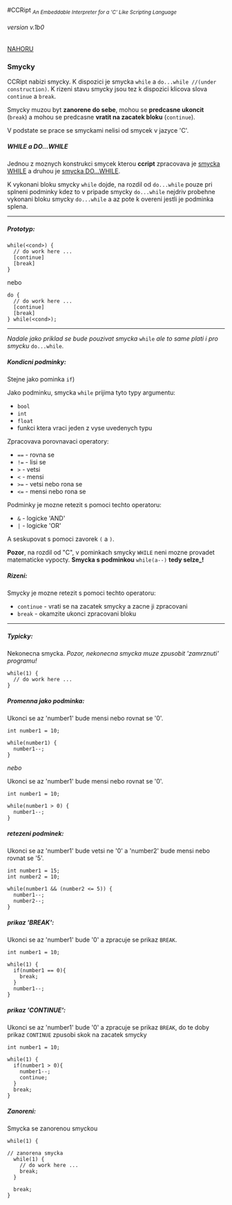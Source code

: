 #CCRipt <sub>*An Embeddable Interpreter for a 'C' Like Scripting Language*</sub>

###### *version* v.1b0

[NAHORU](readme.md)

### Smycky

CCRipt nabizi smycky. K dispozici je smycka `while` a `do...while //(under construction)`. K rizeni stavu smycky jsou tez k dispozici klicova slova `continue` a `break`.

Smycky muzou byt **zanorene do sebe**, mohou se **predcasne ukoncit** (`break`) a mohou se predcasne **vratit na zacatek bloku** (`continue`).

V podstate se prace se smyckami nelisi od smycek v jazyce 'C'.

##### WHILE a DO...WHILE

Jednou z moznych konstrukci smycek kterou **ccript** zpracovava je [smycka WHILE](https://en.wikipedia.org/wiki/While_loop) a druhou je [smycka DO...WHILE](https://en.wikipedia.org/wiki/Do_while_loop).

K vykonani bloku smycky `while` dojde, na rozdil od `do...while` pouze pri splneni podminky kdez to v pripade smycky `do...while` nejdriv probehne vykonani bloku smycky `do...while` a az pote k overeni jestli je podminka splena.

-----------------------

##### *Prototyp*:

```
while(<cond>) {
  // do work here ...
  [continue]
  [break]
}
```

nebo

```
do {
  // do work here ...
  [continue]
  [break]
} while(<cond>);
```

-----------------------

_Nadale jako priklad se bude pouzivat smycka_  `while`  _ale to same plati i pro smycku_  `do...while`.

##### *Kondicni podminky*:

Stejne jako pominka `if`)

Jako podminku, smycka `while` prijima tyto typy argumentu:
  
 - `bool`
 - `int`
 - `float`
 - funkci ktera vraci jeden z vyse uvedenych typu

Zpracovava porovnavaci operatory:
 - `==` - rovna se
 - `!=` - lisi se
 - `>`  - vetsi
 - `<`  - mensi
 - `>=` - vetsi nebo rona se
 - `<=` - mensi nebo rona se
 
Podminky je mozne retezit s pomoci techto operatoru:
 - `&` - logicke 'AND'
 - `|` - logicke 'OR'
 
A seskupovat s pomoci zavorek `(` a `)`. 
  
**Pozor**, na rozdil od "C", v pominkach smycky `WHILE` neni mozne provadet matematicke vypocty. **Smycka s podminkou** `while(a--)` **tedy selze_!**
  
##### *Rizeni*:
 
Smycky je mozne retezit s pomoci techto operatoru:
 - `continue` - vrati se na zacatek smycky a zacne ji zpracovani
 - `break` - okamzite ukonci zpracovani bloku
  

------------------------------------------------------


##### *Typicky*:

Nekonecna smycka.
*Pozor, nekonecna smycka muze zpusobit 'zamrznuti' programu!*

```
while(1) {
  // do work here ...
}
```

##### *Promenna jako podminka*:

Ukonci se az 'number1' bude mensi nebo rovnat se '0'.

```
int number1 = 10;

while(number1) {
  number1--;
}
```
*nebo*

Ukonci se az 'number1' bude mensi nebo rovnat se '0'.

```
int number1 = 10;

while(number1 > 0) {
  number1--;
}
```

##### *retezeni podminek*:

Ukonci se az 'number1' bude vetsi ne '0' a 'number2' bude mensi nebo rovnat se '5'.

```
int number1 = 15;
int number2 = 10;

while(number1 && (number2 <= 5)) {
  number1--;
  number2--;
}
```

##### *prikaz 'BREAK'*:

Ukonci se az 'number1' bude '0' a zpracuje se prikaz `BREAK`.

```
int number1 = 10;

while(1) {
  if(number1 == 0){
    break;
  }
  number1--;
}
```

##### *prikaz 'CONTINUE'*:

Ukonci se az 'number1' bude '0' a zpracuje se prikaz `BREAK`, do te doby prikaz `CONTINUE` zpusobi skok na zacatek smycky

```
int number1 = 10;

while(1) {
  if(number1 > 0){
    number1--;
    continue;
  }
  break;
}
```

##### *Zanoreni*:

Smycka se zanorenou smyckou

```
while(1) {

// zanorena smycka
  while(1) {
    // do work here ...
    break;
  }
  
  break;
}
```
